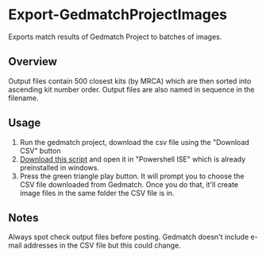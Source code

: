 # Export-GedmatchProjectImages

Exports match results of Gedmatch Project to batches of images.

## Overview
Output files contain 500 closest kits (by MRCA) which are then
sorted into ascending kit number order. Output files are also 
named in sequence in the filename.

## Usage

1. Run the gedmatch project, download the csv file using the "Download CSV" button
2. [Download this script](https://raw.githubusercontent.com/gsmitheidw/GenealogyTools/main/Export-GedmatchProjectImages.ps1) and open it in "Powershell ISE" which is already preinstalled
in windows.
3. Press the green triangle play button. It will prompt you to choose the CSV file
downloaded from Gedmatch. Once you do that, it'll create image files in the same folder
the CSV file is in. 

## Notes

Always spot check output files before posting. Gedmatch doesn't include e-mail addresses in the
CSV file but this could change. 


